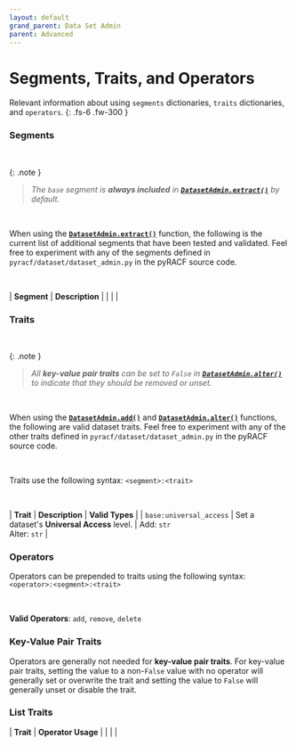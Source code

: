 ```yaml
---
layout: default
grand_parent: Data Set Admin
parent: Advanced
---
```


# Segments, Traits, and Operators

Relevant information about using `segments` dictionaries, `traits` dictionaries, and `operators`.
{: .fs-6 .fw-300 }

### Segments

&nbsp;

{: .note }
> _The `base` segment is **always included** in **[`DatasetAdmin.extract()`](../../standard/extract#datasetadminextract)** by default._

&nbsp;

When using the **[`DatasetAdmin.extract()`](../../standard/extract#datasetadminextract)** function, the following is the current list of additional segments that have been tested and validated. Feel free to experiment with any of the segments defined in `pyracf/dataset/dataset_admin.py` in the pyRACF source code.

&nbsp;

| **Segment** | **Description** |
| | |

### Traits

&nbsp;

{: .note }
> _All **key-value pair traits** can be set to `False` in **[`DatasetAdmin.alter()`](../alter#datasetadminalter)** to indicate that they should be removed or unset._

&nbsp;

When using the **[`DatasetAdmin.add()`](../add#datasetadminadd)** and **[`DatasetAdmin.alter()`](../alter#datasetadminalter)** functions, the following are valid dataset traits. Feel free to experiment with any of the other traits defined in `pyracf/dataset/dataset_admin.py` in the pyRACF source code.

&nbsp;

Traits use the following syntax: `<segment>:<trait>`

&nbsp;

| **Trait** | **Description** | **Valid Types** |
| `base:universal_access` | Set a dataset's **Universal Access** level. | Add: `str`<br>Alter: `str` |


### Operators

Operators can be prepended to traits using the following syntax: `<operator>:<segment>:<trait>`

&nbsp;

**Valid Operators**: `add`, `remove`, `delete`

### Key-Value Pair Traits

Operators are generally not needed for **key-value pair traits**. For key-value pair traits, setting the value to a non-`False` value with no operator will generally set or overwrite the trait and setting the value to `False` will generally unset or disable the trait.

### List Traits

| **Trait** | **Operator Usage** |
| | |